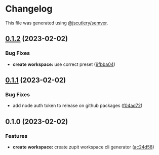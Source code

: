 # Changelog

This file was generated using [@jscutlery/semver](https://github.com/jscutlery/semver).

## [0.1.2](https://github.com/zupit-it/nx/compare/create-workspace-0.1.1...create-workspace-0.1.2) (2023-02-02)


### Bug Fixes

* **create workspace:** use correct preset ([9fbba04](https://github.com/zupit-it/nx/commit/9fbba0432b1d7ecafaa0bfbffe2fc857c60110b0))

## [0.1.1](https://github.com/zupit-it/nx/compare/create-workspace-0.1.0...create-workspace-0.1.1) (2023-02-02)


### Bug Fixes

* add node auth token to release on github packages ([f04ad72](https://github.com/zupit-it/nx/commit/f04ad726c04f2a5944088df1402b8fba4f567494))

## 0.1.0 (2023-02-02)


### Features

* **create workspace:** create zupit workspace cli generator ([ac24d58](https://github.com/zupit-it/nx/commit/ac24d5846652521fbf04bb2ec2c49af423424d38))
